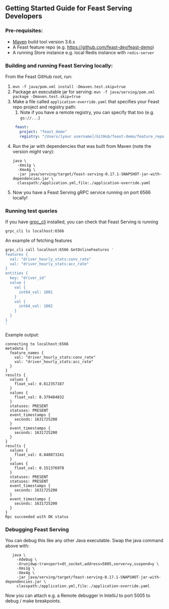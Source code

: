 ## Getting Started Guide for Feast Serving Developers

### Pre-requisites:

- [Maven](https://maven.apache.org/install.html) build tool version 3.6.x
- A Feast feature repo (e.g. https://github.com/feast-dev/feast-demo)
- A running Store instance e.g. local Redis instance with `redis-server`

### Building and running Feast Serving locally: 
From the Feast GitHub root, run:

1. `mvn -f java/pom.xml install -Dmaven.test.skip=true`
2. Package an executable jar for serving: `mvn -f java/serving/pom.xml package -Dmaven.test.skip=true`
3. Make a file called `application-override.yaml` that specifies your Feast repo project and registry path:
   1. Note if you have a remote registry, you can specify that too (e.g. `gs://...`)
   ```yaml
    feast:
      project: "feast_demo"
      registry: "/Users/[your username]/GitHub/feast-demo/feature_repo/data/registry.db"
    ```
4. Run the jar with dependencies that was built from Maven (note the version might vary):
   ```
   java \
     -Xms1g \
     -Xmx4g \
     -jar java/serving/target/feast-serving-0.17.1-SNAPSHOT-jar-with-dependencies.jar \
     classpath:/application.yml,file:./application-override.yaml
   ```
5. Now you have a Feast Serving gRPC service running on port 6566 locally!

### Running test queries
If you have [grpc_cli](https://github.com/grpc/grpc/blob/master/doc/command_line_tool.md) installed, you can check that Feast Serving is running
```
grpc_cli ls localhost:6566
```

An example of fetching features
```bash
grpc_cli call localhost:6566 GetOnlineFeatures '
features {
  val: "driver_hourly_stats:conv_rate"
  val: "driver_hourly_stats:acc_rate"
}
entities {
  key: "driver_id"
  value {
    val {
      int64_val: 1001
    }
    val {
      int64_val: 1002
    }
  }
}
'
```
Example output:
```
connecting to localhost:6566
metadata {
  feature_names {
    val: "driver_hourly_stats:conv_rate"
    val: "driver_hourly_stats:acc_rate"
  }
}
results {
  values {
    float_val: 0.812357187
  }
  values {
    float_val: 0.379484832
  }
  statuses: PRESENT
  statuses: PRESENT
  event_timestamps {
    seconds: 1631725200
  }
  event_timestamps {
    seconds: 1631725200
  }
}
results {
  values {
    float_val: 0.840873241
  }
  values {
    float_val: 0.151376978
  }
  statuses: PRESENT
  statuses: PRESENT
  event_timestamps {
    seconds: 1631725200
  }
  event_timestamps {
    seconds: 1631725200
  }
}
Rpc succeeded with OK status
```

### Debugging Feast Serving
You can debug this like any other Java executable. Swap the java command above with:
```
   java \
     -Xdebug \
     -Xrunjdwp:transport=dt_socket,address=5005,server=y,suspend=y \
     -Xms1g \
     -Xmx4g \
     -jar java/serving/target/feast-serving-0.17.1-SNAPSHOT-jar-with-dependencies.jar \
     classpath:/application.yml,file:./application-override.yaml
   ```
Now you can attach e.g. a Remote debugger in IntelliJ to port 5005 to debug / make breakpoints.